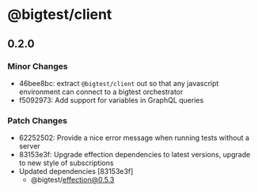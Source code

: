 # @bigtest/client

## 0.2.0

### Minor Changes

- 46bee8bc: extract `@bigtest/client` out so that any javascript environment can
  connect to a bigtest orchestrator
- f5092973: Add support for variables in GraphQL queries

### Patch Changes

- 62252502: Provide a nice error message when running tests without a server
- 83153e3f: Upgrade effection dependencies to latest versions, upgrade to new style of subscriptions
- Updated dependencies [83153e3f]
  - @bigtest/effection@0.5.3
